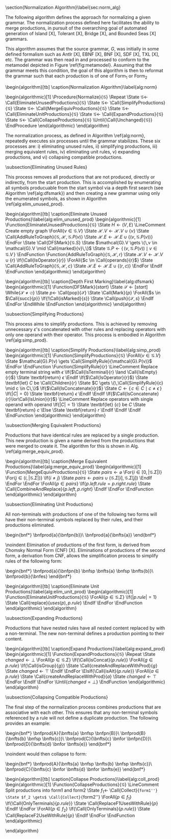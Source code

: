 \section{Normalization Algorithm}\label{sec:norm_alg}

The following algorithm defines the approach for normalizing a given grammar. The normalization process defined here facilitates the ability to merge productions, in pursuit of the overarching goal of automated generation of Island [X], Tolerant [X], Bridge [X], and Bounded Seas [X] grammars.

This algorithm assumes that the source grammar, $G$, was initially in some defined formalism such as Antlr [X], EBNF [X], BNF [X], SDF [X], TXL [X], etc. The grammar was then read in and processed to conform to the metamodel depicted in Figure \ref{fig:metamodel}. Assuming that the grammar meets this condition, the goal of this algorithm is then to reformat the grammar such that each production is of one of $\textrm{Form}_1$ or $\textrm{Form}_2$

\begin{algorithm}[tb]
 \caption{Normalization Algorithm}\label{alg:norm}
 
 \begin{algorithmic}[1]
  \Procedure{Normalize}{$\mathcal{G}$}
   \Repeat
     \State $\mathcal{G} \gets$ \Call{EliminateUnusedProductions}{$\mathcal{G}$}
     \State $\mathcal{G} \gets$ \Call{SimplifyProductions}{$\mathcal{G}$}
     \State $\mathcal{G} \gets$ \Call{MergeEquivProductions}{$\mathcal{G}$}
     \State $\mathcal{G} \gets$ \Call{EliminateUnitProductions}{$\mathcal{G}$}
     \State $\mathcal{G} \gets$ \Call{ExpandProductions}{$\mathcal{G}$}
     \State $\mathcal{G} \gets$ \Call{CollapseProductions}{$\mathcal{G}$}
   \Until{\Call{Unchanged}{$\mathcal{G}$}}
  \EndProcedure
 \end{algorithmic}
\end{algorithm}

The normalization process, as defined in Algorithm \ref{alg:norm}, repeatedly executes six processes until the grammar stabilizes. These six processes are: i) eliminating unused rules, ii) simplifying productions, iii) merging equivalent rules, iv) eliminating unit rules, v) expanding productions, and vi) collapsing compatible productions.

\subsection{Eliminating Unused Rules}

This process removes all productions that are not produced, directly or indirectly, from the start production. This is accomplished by enumerating all symbols producuable from the start symbol via a depth first search (see Algorithm \ref{alg:dfsmark}) and then creating a new grammar using only the enumerated symbols, as shown in Algorithm \ref{alg:elim_unused_prod}.

\begin{algorithm}[tb]
\caption{Eliminate Unused Productions}\label{alg:elim_unused_prod}
 \begin{algorithmic}[1]
  \Function{EliminateUnusedProductions}{$\mathcal{G}$}
    \State $H \gets (V,E)$ \LineComment Create empty graph
    \ForAll{$v \in \mathcal{G}.V$}
      \State $\mathcal{H}.V \gets \mathcal{H}.V \cup \{v\}$
      \State \Call{AddRuleToGraph}{$\mathcal{G},\mathcal{H}, \mathcal{G}.P(v)$}
      \State $\mathcal{H}.E \gets \mathcal{H}.E \cup \{(v, \mathcal{G}.P(v))\}$
    \EndFor
    \State \Call{DFSMark}{$\mathcal{G}.S$}
      \State $\mathcal{G}.V \gets \{\,v \in \mathcal{G}.V \mid \Call{marked}{v}\,\}$
      \State $\mathcal{G}.P \gets \{\,(v, \mathcal{G}.P(v)) \mid v \in \mathcal{G}.V \,\}$
  \EndFunction
  \Function{AddRuleToGraph}{$\mathcal{G},\mathcal{H}, r$}
    \State $\mathcal{H}.V \gets \mathcal{H}.V \cup \{r\}$
    \If{\Call{IsOperator}{$r$}}
      \ForAll{$c \in \Call{operands}{r}$}
        \State \Call{AddRuleToGraph}{$\mathcal{G},\mathcal{H}, c$}
        \State $\mathcal{H}.E \gets \mathcal{H}.E \cup \{(r,c)\}$
      \EndFor
    \EndIf
  \EndFunction
 \end{algorithmic}
\end{algorithm}

\begin{algorithm}[tb]
\caption{Depth First Marking}\label{alg:dfsmark}
 \begin{algorithmic}[1]
  \Function{DFSMark}{$start$}
    \State $\mathcal{S} \gets [start]$
    \While{$\mathcal{S} \ne \varnothing$}
      \State $p \gets$ \Call{pop}{$\mathcal{S}$}
      \State \Call{Mark}{$p$}
      \ForAll{$s \in $\Call{succ}{$p$}}
        \If{$!$\Call{isMarked}{$s$}}
          \State \Call{push}{$\mathcal{S},s$}
        \EndIf
      \EndFor
    \EndWhile
  \EndFunction
 \end{algorithmic}
\end{algorithm}

\subsection{Simplifying Productions}

This process aims to simplify productions. This is achieved by removing unnecessary $\varepsilon$'s concatenated with other rules and replacing operators with only one operand with their operator. This process is embodied in Algorithm \ref{alg:simp_prod}.

\begin{algorithm}[tb]
\caption{Simplify Productions}\label{alg:simp_prod}
 \begin{algorithmic}[1]
  \Function{SimplifyProductions}{$\mathcal{G}$}
    \ForAll{$v \in \mathcal{G}.V$}
      \State $\mathcal{G}.P(v) \gets \Call{SimplifyRule}{\mathcal{G}.P(v)}$
    \EndFor
  \EndFunction
  \Function{SimplifyRule}{$r$}
    \LineComment Replace empty terminal string with $\epsilon$
    \If{$\Call{IsTerminal}{r} \land \Call{IsEmpty}{r}$}
      \State \textbf{return} $\epsilon$
    \EndIf
    \If{$\Call{IsOperator}{r}$}
      \State \textbf{let} $C$ be \Call{Children}{$r$}
      \State $C \gets \{\,\Call{SimplifyRule}{c} \mid c \in C\,\}$
      \If{$\Call{IsConcatenate}{r}$}
        \State $C \gets \{\,c \in C \mid c \neq \epsilon \,\}$
        \If{$|C| = 0$}
          \State \textbf{return} $\epsilon$
        \EndIf
      \EndIf
      \If{$\Call{IsConcatenate}{r}\lor\Call{IsUnion}{r}$}
        \LineComment Replace operators with single operand with operand
        \If{$|C| = 1$}
          \State \textbf{let} $\{c\}$ be $C$
          \State \textbf{return} $c$
        \Else
          \State \textbf{return} $r$
        \EndIf
      \EndIf
    \EndIf
  \EndFunction
 \end{algorithmic}
\end{algorithm}

\subsection{Merging Equivalent Productions}

Productions that have identical rules are replaced by a single production. This new production is given a name derived from the productions that were merged to create it. The algorithm for this is shown in Alg. \ref{alg:merge_equiv_prod}.

\begin{algorithm}[tb]
\caption{Merge Equivalent Productions}\label{alg:merge_equiv_prod}
 \begin{algorithmic}[1]
  \Function{MergeEquivProductions}{$\mathcal{G}$}
    \State $pairs \gets \varnothing$
    \For{$i \in [0,|\mathcal{G}.\Sigma|)$}
      \For{$j \in (i, |\mathcal{G}.\Sigma|)$}
        \If{$i \ne j$}
          \State $pairs \gets pairs \cup (\mathcal{G}.\Sigma[i], \mathcal{G}.\Sigma[j])$
        \EndIf
      \EndFor
    \EndFor
    \ForAll{$p \in pairs$}
      \If{$p.left.rule = p.right.rule$}
        \State \Call{CombineAndReplace}{$p.left,p.right$}
      \EndIf
    \EndFor
  \EndFunction
 \end{algorithmic}
\end{algorithm}

\subsection{Eliminating Unit Productions}

All non-terminals with productions of one of the following two forms will have their non-terminal symbols replaced by their rules, and their productions eliminated.

\begin{bnf*}
\bnfprod{a}{\bnfpn{b}}\\
\bnfprod{a}{\bnfts{a}}
\end{bnf*}

\noindent Elimination of productions of the first form, is derived from Chomsky Normal Form (CNF) [X]. Eliminations of productions of the second form, a derivation from CNF, allows the simplification process to simplify rules of the following form:

\begin{bnf*}
\bnfprod{a}{\bnfpn{b} \bnfsp \bnfts{a} \bnfsp \bnfts{b}}\\
\bnfprod{b}{\bnfes}
\end{bnf*}


\begin{algorithm}[tb]
\caption{Eliminate Unit Productions}\label{alg:elim_unit_prod}
 \begin{algorithmic}[1]
  \Function{EliminateUnitProductions}{$\mathcal{G}$}
    \ForAll{$p \in \mathcal{G}.\Sigma$}
      \If{$|p.rule| = 1$}
        \State \Call{replace}{$uses(p),p.rule$}
      \EndIf
    \EndFor
  \EndFunction
 \end{algorithmic}
\end{algorithm}

\subsection{Expanding Productions}

Productions that have nested rules have all nested content replaced by with a non-terminal. The new non-terminal defines a production pointing to their content.

\begin{algorithm}[tb]
\caption{Expand Productions}\label{alg:expand_prod}
 \begin{algorithmic}[1]
  \Function{ExpandProductions}{$\mathcal{G}$}
    \Repeat
      \State $changed \gets \bot$
      \ForAll{$p \in \mathcal{G}.\Sigma$}
        \If{\Call{isConcat}{$p.rule$}}
          \ForAll{$g \in p.rule$}
            \If{\Call{isGroup}{$g$}}
              \State \Call{createAndReplaceWithProd}{$g$}
              \State $changed \gets \top$
            \EndIf
          \EndFor
        \ElsIf{\Call{isAlt}{$p.rule$}}
          \ForAll{$a \in p.rule$}
            \State \Call{createAndReplaceWithProd}{$a$}
            \State $changed \gets \top$
          \EndFor
        \EndIf
      \EndFor
    \Until{$changed = \bot$}
  \EndFunction
 \end{algorithmic}
\end{algorithm}

\subsection{Collapsing Compatible Productions}

The final step of the normalization process combines productions that are associative with each other. This ensures that any non-terminal symbols referenced by a rule will not define a duplicate production. The following provides an example:

\begin{bnf*}
\bnfprod{A}{\bnfts{a} \bnfsp \bnfpn{B}}\\
\bnfprod{B}{\bnfts{b} \bnfsp \bnfts{c}}\\
\bnfprod{C}{\bnfts{c} \bnfor \bnfpn{D}}\\
\bnfprod{D}{\bnfts{d} \bnfor \bnfts{e}}
\end{bnf*}

\noindent would then collapse to form:

\begin{bnf*}
\bnfprod{A}{\bnfts{a} \bnfsp \bnfts{b} \bnfsp \bnfts{c}}\\
\bnfprod{C}{\bnfts{c} \bnfor \bnfts{d} \bnfor \bnfts{e}}
\end{bnf*}



\begin{algorithm}[tb]
\caption{Collapse Productions}\label{alg:coll_prod}
 \begin{algorithmic}[1]
  \Function{CollapseProductions}{$\mathcal{G}$}
    \LineComment Split productions into form1 and form2
    \State $f_1 \gets$ \Call{Collect}{``form1''}
    \State $f_2 \gets$ \Call{Collect}{``form2''}
    \ForAll{$p \in f_1$}
      \If{\Call{OnlyTerminals}{$p.rule$}}
        \State \Call{ReplaceF1UsesWithRule}{$p$}
      \EndIf
    \EndFor
    \ForAll{$p \in f_2$}
      \If{\Call{OnlyTerminals}{$p.rule$}}
        \State \Call{ReplaceF2UseWithRule}{$p$}
      \EndIf
    \EndFor
  \EndFunction
 \end{algorithmic}

\end{algorithm}

